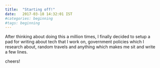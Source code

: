 ```yaml
---
title:  "Starting off!"
date:   2017-03-18 14:32:01 IST
#categories: beginning 
#tags: beginning
---
```


After thinking about doing this a million times, I finally decided to setup a pad for writing about tech that I work on, government policies which I research about, random travels and anything which makes me sit and write a few lines.

cheers! 
